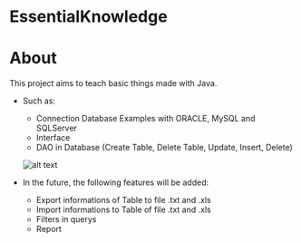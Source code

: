 # EssentialKnowledge
 
# About

This project aims to teach basic things made with Java.

- Such as:

  - Connection Database Examples with ORACLE, MySQL and SQLServer
  - Interface
  - DAO in Database (Create Table, Delete Table, Update, Insert, Delete)
 
  ![alt text](https://i.imgur.com/9Qb6M96.png)

- In the future, the following features will be added:

  - Export informations of Table to file .txt and .xls
  - Import informations to Table of file .txt and .xls
  - Filters in querys
  - Report
